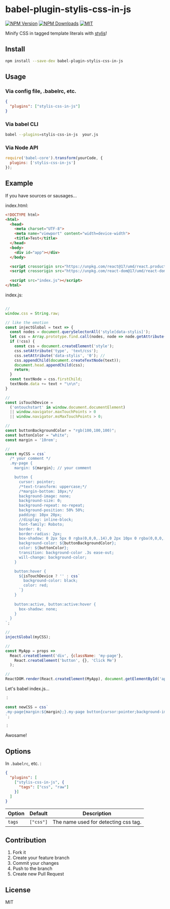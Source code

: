 
# babel-plugin-stylis-css-in-js

[![NPM Version][npm-image]][npm-url]
[![NPM Downloads][downloads-image]][downloads-url]
[![MIT][license-image]](LICENSE)

Minify CSS in tagged template literals with [stylis](https://github.com/thysultan/stylis.js)!

## Install

```bash
npm install --save-dev babel-plugin-stylis-css-in-js
```

## Usage

### Via config file, .babelrc, etc.
```json
{
  "plugins": ["stylis-css-in-js"]
}
```

### Via babel CLI
```bash
babel --plugins=stylis-css-in-js  your.js
```

### Via Node API
```js
require('babel-core').transform(yourCode, {
  plugins: ['stylis-css-in-js']
});
```

## Example

If you have sources or sausages...

index.html:
```html
<!DOCTYPE html>
<html>
  <head>
    <meta charset="UTF-8">
    <meta name="viewport" content="width=device-width">
    <title>Test</title>
  </head>
  <body>
    <div id="app"></div>
  </body>

  <script crossorigin src="https://unpkg.com/react@17/umd/react.production.min.js"></script>
  <script crossorigin src="https://unpkg.com/react-dom@17/umd/react-dom.production.min.js"></script>
 
  <script src="index.js"></script>
</html>
```

index.js:
```js

//
window.css = String.raw;

// like the emotion
const injectGlobal = text => {
  const nodes = document.querySelectorAll('style[data-stylis]');
  let css = Array.prototype.find.call(nodes, node => node.getAttribute('data-stylis') === '0'); // 
  if (!css) {
    const css = document.createElement('style');
    css.setAttribute('type', 'text/css');
    css.setAttribute('data-stylis', '0'); // 
    css.appendChild(document.createTextNode(text));
    document.head.appendChild(css);
    return;
  }
  const textNode = css.firstChild;
  textNode.data += text + "\n\n";
}

//
const isTouchDevice = 
  ('ontouchstart' in window.document.documentElement) 
  || window.navigator.maxTouchPoints > 0
  || window.navigator.msMaxTouchPoints > 0;

//
const buttonBackgroundColor = "rgb(100,100,100)";
const buttonColor = "white";
const margin = '10rem';

//
const myCSS = css`
  /* your comment */
  .my-page {
    margin: ${margin}; // your comment

    button {
      cursor: pointer;
      /*text-transform: uppercase;*/
      /*margin-bottom: 10px;*/
      background-image: none;
      background-size: 0;
      background-repeat: no-repeat;
      background-position: 50% 50%;
      padding: 10px 20px;
      //display: inline-block;
      font-family: Roboto;
      border: 0;
      border-radius: 2px;
      box-shadow: 0 2px 5px 0 rgba(0,0,0,.14),0 2px 10px 0 rgba(0,0,0,.1);
      background-color: ${buttonBackgroundColor};
      color: ${buttonColor};
      transition: background-color .3s ease-out;
      will-change: background-color;
    }

    button:hover {
      ${isTouchDevice ? '' : css`
        background-color: black;
        color: red;
      `}
    }
    
    button:active, button:active:hover {
      box-shadow: none;
    }
  }
`;

//
injectGlobal(myCSS);

// 
const MyApp = props =>
  React.createElement('div', {className: 'my-page'},
    React.createElement('button', {}, 'Click Me')
  );

//
ReactDOM.render(React.createElement(MyApp), document.getElementById('app'));
```

Let's babel index.js...

```js
︙

const newCSS = css`
.my-page{margin:${margin};}.my-page button{cursor:pointer;background-image:none;background-size:0;background-repeat:no-repeat;background-position:50% 50%;padding:10px 20px;font-family:Roboto;border:0;border-radius:2px;box-shadow:0 2px 5px 0 rgba(0,0,0,.14),0 2px 10px 0 rgba(0,0,0,.1);background-color:${buttonBackgroundColor};color:${buttonColor};transition:background-color .3s ease-out;will-change:background-color;}.my-page button:hover{${isTouchDevice ? '' : css`background-color:black;color:red;`}}.my-page button:active,.my-page button:active:hover{box-shadow:none;}
`;

︙
```

Awosame!

## Options

In `.babelrc`, etc. :

```json
{
  "plugins": [
    ["stylis-css-in-js", {
      "tags": ["css", "raw"]
    }]
  ]
}
```

| Option               | Default                  |Description                           |
|----------------------|--------------------------|--------------------------------------|
| `tags`               | `["css"]`                | The name used for detecting css tag. |

## Contribution  

1. Fork it  
2. Create your feature branch  
3. Commit your changes  
4. Push to the branch  
5. Create new Pull Request

## License

MIT

[npm-image]: https://img.shields.io/npm/v/babel-plugin-stylis-css-in-js.svg
[npm-url]: https://npmjs.org/package/babel-plugin-stylis-css-in-js
[downloads-image]: https://img.shields.io/npm/dm/babel-plugin-stylis-css-in-js.svg
[downloads-url]: https://npmjs.org/package/babel-plugin-stylis-css-in-js
[license-image]: https://badgen.net/badge/license/MIT/blue

